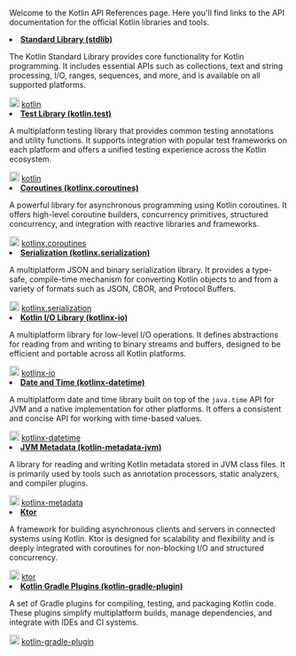 [//]: # (title: API References)

Welcome to the Kotlin API References page. Here you'll find links to the API documentation for the official Kotlin libraries and tools.

<list columns="2">
        <li>
            <a href="https://kotlinlang.org/api/latest/jvm/stdlib/"><b>Standard Library (stdlib)</b></a><br/>
            <p>The Kotlin Standard Library provides core functionality for Kotlin programming. It includes essential APIs such as collections, text and string processing, I/O, ranges, sequences, and more, and is available on all supported platforms.</p>
            <img src="github.svg" width="18"/> <a href="https://github.com/JetBrains/kotlin">kotlin</a>
            <br/>
        </li>
        <li>
            <a href="https://kotlinlang.org/api/latest/kotlin.test/"><b>Test Library (kotlin.test)</b></a><br/>
            <p>A multiplatform testing library that provides common testing annotations and utility functions. It supports integration with popular test frameworks on each platform and offers a unified testing experience across the Kotlin ecosystem.</p>
            <img src="github.svg" width="18"/> <a href="https://github.com/JetBrains/kotlin">kotlin</a>
            <br/>
        </li>
        <li>
            <a href="https://kotlinlang.org/api/kotlinx.coroutines/kotlinx-coroutines-core/"><b>Coroutines (kotlinx.coroutines)</b></a><br/>
            <p>A powerful library for asynchronous programming using Kotlin coroutines. It offers high-level coroutine builders, concurrency primitives, structured concurrency, and integration with reactive libraries and frameworks.</p>
            <img src="github.svg" width="18"/> <a href="https://github.com/Kotlin/kotlinx.coroutines">kotlinx.coroutines</a>
            <br/>
        </li>
        <li>
            <a href="https://kotlinlang.org/api/kotlinx.serialization/kotlinx-serialization-core/"><b>Serialization (kotlinx.serialization)</b></a><br/>
            <p>A multiplatform JSON and binary serialization library. It provides a type-safe, compile-time mechanism for converting Kotlin objects to and from a variety of formats such as JSON, CBOR, and Protocol Buffers.</p>
            <img src="github.svg" width="18"/> <a href="https://github.com/Kotlin/kotlinx.serialization">kotlinx.serialization</a>
            <br/>
        </li>
        <li>
            <a href="https://kotlinlang.org/api/kotlinx-io/"><b>Kotlin I/O Library (kotlinx-io)</b></a><br/>
            <p>A multiplatform library for low-level I/O operations. It defines abstractions for reading from and writing to binary streams and buffers, designed to be efficient and portable across all Kotlin platforms.</p>
            <img src="github.svg" width="18"/> <a href="https://github.com/Kotlin/kotlinx-io">kotlinx-io</a>
            <br/>
        </li>
        <li>
            <a href="https://kotlinlang.org/api/kotlinx-datetime/"><b>Date and Time (kotlinx-datetime)</b></a><br/>
            <p>A multiplatform date and time library built on top of the <code>java.time</code> API for JVM and a native implementation for other platforms. It offers a consistent and concise API for working with time-based values.</p>
            <img src="github.svg" width="18"/> <a href="https://github.com/Kotlin/kotlinx-datetime">kotlinx-datetime</a>
            <br/>
        </li>
        <li>
            <a href="https://kotlinlang.org/api/kotlinx-metadata-jvm/"><b>JVM Metadata (kotlin-metadata-jvm)</b></a><br/>
            <p>A library for reading and writing Kotlin metadata stored in JVM class files. It is primarily used by tools such as annotation processors, static analyzers, and compiler plugins.</p>
            <img src="github.svg" width="18"/> <a href="https://github.com/JetBrains/kotlin/tree/master/libraries/kotlinx-metadata">kotlinx-metadata</a>
            <br/>
        </li>
        <li>
            <a href="https://api.ktor.io/"><b>Ktor</b></a><br/>
            <p>A framework for building asynchronous clients and servers in connected systems using Kotlin. Ktor is designed for scalability and flexibility and is deeply integrated with coroutines for non-blocking I/O and structured concurrency.</p>
            <img src="github.svg" width="18"/> <a href="https://github.com/ktorio/ktor">ktor</a>
            <br/>
        </li>
        <li>
            <a href="https://kotlinlang.org/api/kotlin-gradle-plugin/"><b>Kotlin Gradle Plugins (kotlin-gradle-plugin)</b></a><br/>
            <p>A set of Gradle plugins for compiling, testing, and packaging Kotlin code. These plugins simplify multiplatform builds, manage dependencies, and integrate with IDEs and CI systems.</p>
            <img src="github.svg" width="18"/> <a href="https://github.com/JetBrains/kotlin/tree/master/libraries/tools/kotlin-gradle-plugin">kotlin-gradle-plugin</a>
            <br/>
        </li>
</list>